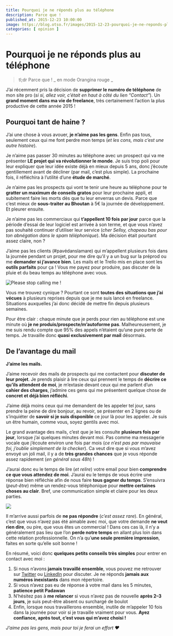 ```yaml
---
title: Pourquoi je ne réponds plus au téléphone
description: Parce que !
published_at: 2015-12-23 10:00:00
image: https://blog.otso.fr/images/2015-12-23-pourquoi-je-ne-reponds-plus-au-telephone/please-stop-calling-me.gif
categories: [ opinion ]
---
```


# Pourquoi je ne réponds plus au téléphone

> tl;dr Parce que ! _ en mode Orangina rouge _

J’ai récemment pris la décision de **supprimer le numéro de téléphone** de mon site pro (_si si, allez voir, c’était en haut à côté du lien “Contact”_). Un **grand moment dans ma vie de freelance**, très certainement l’action la plus productive de cette année 2015 !

## Pourquoi tant de haine ?

J’ai une chose à vous avouer, **je n’aime pas les gens**. Enfin pas tous, seulement ceux qui me font perdre mon temps (_et les cons, mais c’est une autre histoire_).

Je n’aime pas passer 30 minutes au téléphone avec un prospect qui va me présenter **LE projet qui va révolutionner le monde**. Je suis trop poli pour leur expliquer que leur idée existe déjà en mieux depuis 5 ans, donc j’écoute gentillement avant de décliner (par mail, c’est plus simple). La prochaine fois, il réfléchira à l’utilité d’une **étude de marché**.

Je n’aime pas les prospects qui vont te tenir une heure au téléphone pour te **gratter un maximum de conseils gratos** pour leur prochaine appli, et subitement faire les morts dès que tu leur enverras un devis. Parce que c’est mieux de **sous-traiter au Bhoutan** à 5€ la journée de développement. Et pleurer ensuite.

Je n’aime pas les commerciaux qui **t’appellent 10 fois par jour** parce que la période d’essai de leur logiciel est arrivée à son terme, et que vous n’avez pas souhaité continuer d’utiliser leur service (_cher Sellsy, chapeau bas pour ton abnégation dans le spam téléphonique_). Ma décision était pourtant assez claire, non ?

J’aime pas les clients (#pavédanslamare) qui m’appellent plusieurs fois dans la journée pendant un projet, pour me dire qu’il y a un bug sur la préprod ou me **demander si j’avance bien**. Les mails et le Trello mis en place sont les **outils parfaits** pour ça ! Vous me payez pour produire, pas discuter de la pluie et du beau temps au téléphone avec vous.

![Please stop calling me !](images/2015-12-23-pourquoi-je-ne-reponds-plus-au-telephone/please-stop-calling-me.gif)

Vous me trouvez cynique ? Pourtant ce sont **toutes des situations que j’ai vécues** à plusieurs reprises depuis que je me suis lancé en freelance. Situations auxquelles j’ai donc décidé de mettre fin depuis plusieurs semaines.

Pour être clair : chaque minute que je perds pour rien au téléphone est une minute où **je ne produis/prospecte/m’autoforme pas**. Malheureusement, je me suis rendu compte que 95% des appels n’étaient qu’une pure perte de temps. Je travaille donc **quasi exclusivement par mail** désormais.

## De l’avantage du mail

**J’aime les mails.**

J’aime recevoir des mails de prospects qui me contactent pour **discuter de leur projet**. Je prends plaisir à lire ceux qui prennent le temps de **décrire ce qu’ils attendent de moi**, je m’extasie devant ceux qui me parlent d’un **cahier des charges**, j’admire ces gens qui me présentent quelque chose de **concret et déjà bien réfléchi**.

J’aime déjà moins ceux qui me demandent de les appeler tel jour, sans prendre la peine de dire bonjour, au revoir, se présenter en 2 lignes ou de s’inquiéter de **savoir si je suis disponible** ce jour là pour les appeler. Je suis un être humain, comme vous, soyez gentils avec moi.

Le grand avantage des mails, c’est que je les consulte **plusieurs fois par jour**, lorsque j’ai quelques minutes devant moi. Pas comme ma messagerie vocale que j’écoute environ une fois par mois (_ce n’est pas par mauvaise foi, j’oublie simplement de la checker_). Ca veut dire que si vous m’avez envoyé un joli mail, il y a de **très grandes chances** que je vous réponde assez rapidement (_en général sous 48h_) !

J’aurai donc eu le temps de lire (_et relire_) votre email pour bien **comprendre ce que vous attendez de moi**. J’aurai eu le temps de vous écrire une réponse bien réfléchie afin de nous faire **tous gagner du temps**. S’ensuivra (_peut-être_) même un rendez-vous téléphonique pour **mettre certaines choses au clair**. Bref, une communication simple et claire pour les deux parties.

![](images/2015-12-23-pourquoi-je-ne-reponds-plus-au-telephone/kitty-typing-on-keyboard.gif)

Il m’arrive aussi parfois de **ne pas répondre** (_c’est assez rare_). En général, c’est que vous n’avez pas été aimable avec moi, que votre demande **ne veut rien dire**, ou pire, que vous êtes un commercial ! Dans ces cas là, il n’y a généralement pas lieu que l’on **perde notre temps** en allant plus loin dans cette relation professionnelle. On n’a qu’**une seule première impression**, faites en sorte qu’elle soit bonne !

En résumé, voici donc **quelques petits conseils très simples** pour entrer en contact avec moi :

1. Si nous n’avons **jamais travaillé ensemble**, vous pouvez me retrouver sur [Twitter](https://twitter.com/adriantombu) ou [LinkedIn](https://www.linkedin.com/in/adriantombu/) pour discuter. Je ne réponds **jamais aux numéros inexistants** dans mon répertoire.
1. Si vous n’avez pas eu de réponse à votre mail dans les 5 minutes, **patience petit Padawan**
1. N’hésitez pas à **me relancer** si vous n’avez pas de nouvelle **après 2–3 jours**, je suis peut-être absent ou surchargé de boulot
1. Enfin, lorsque nous travaillerons ensemble, inutile de m’appeler 10 fois dans la journée pour voir si je travaille vraiment pour vous. **Ayez confiance, après tout, c’est vous qui m’avez choisi !**

_J’aime pas les gens, mais pour toi je ferai un effort ❤_
